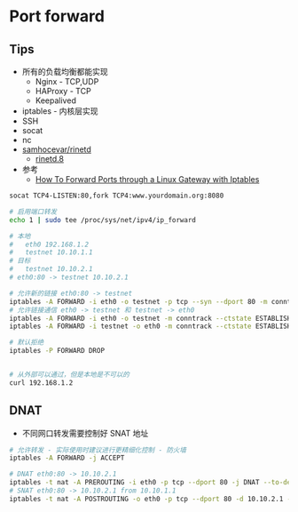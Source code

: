 # Port forward

## Tips
* 所有的负载均衡都能实现
  * Nginx - TCP,UDP
  * HAProxy - TCP
  * Keepalived
* iptables - 内核层实现
* SSH
* socat
* nc
* [samhocevar/rinetd](https://github.com/samhocevar/rinetd)
  * [rinetd.8](https://manpages.debian.org/unstable/rinetd/rinetd.8.en.html)
* 参考
  * [How To Forward Ports through a Linux Gateway with Iptables](https://www.digitalocean.com/community/tutorials/how-to-forward-ports-through-a-linux-gateway-with-iptables)

```bash
socat TCP4-LISTEN:80,fork TCP4:www.yourdomain.org:8080

# 启用端口转发
echo 1 | sudo tee /proc/sys/net/ipv4/ip_forward

# 本地
#   eth0 192.168.1.2
#   testnet 10.10.1.1
# 目标
#   testnet 10.10.2.1
# eth0:80 -> testnet 10.10.2.1

# 允许新的链接 eth0:80 -> testnet
iptables -A FORWARD -i eth0 -o testnet -p tcp --syn --dport 80 -m conntrack --ctstate NEW -j ACCEPT
# 允许链接通信 eth0 -> testnet 和 testnet -> eth0
iptables -A FORWARD -i eth0 -o testnet -m conntrack --ctstate ESTABLISHED,RELATED -j ACCEPT
iptables -A FORWARD -i testnet -o eth0 -m conntrack --ctstate ESTABLISHED,RELATED -j ACCEPT

# 默认拒绝
iptables -P FORWARD DROP


# 从外部可以通过，但是本地是不可以的
curl 192.168.1.2
```

## DNAT
* 不同网口转发需要控制好 SNAT 地址

```bash
# 允许转发 - 实际使用时建议进行更精细化控制 - 防火墙
iptables -A FORWARD -j ACCEPT

# DNAT eth0:80 -> 10.10.2.1
iptables -t nat -A PREROUTING -i eth0 -p tcp --dport 80 -j DNAT --to-destination 10.10.2.1
# SNAT eth0:80 -> 10.10.2.1 from 10.10.1.1
iptables -t nat -A POSTROUTING -o eth0 -p tcp --dport 80 -d 10.10.2.1 -j SNAT --to-source 10.10.1.1
```
